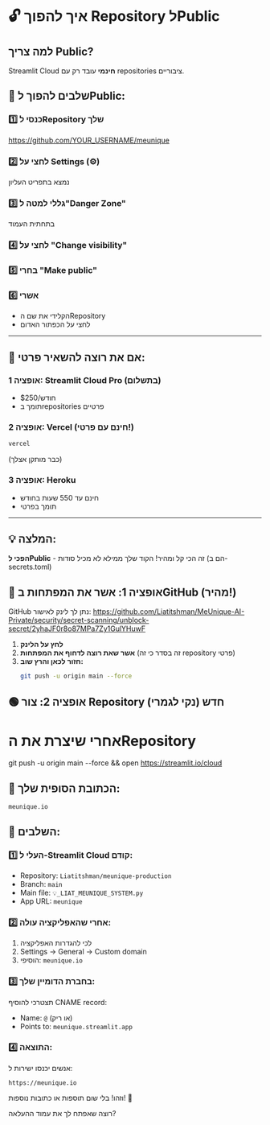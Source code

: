 # 🔓 איך להפוך Repository לPublic

## למה צריך Public?
Streamlit Cloud **חינמי** עובד רק עם repositories ציבוריים.

## 🎯 שלבים להפוך לPublic:

### 1️⃣ **כנסי לRepository שלך**
https://github.com/YOUR_USERNAME/meunique

### 2️⃣ **לחצי על Settings** (⚙️)
נמצא בתפריט העליון

### 3️⃣ **גללי למטה ל"Danger Zone"**
בתחתית העמוד

### 4️⃣ **לחצי על "Change visibility"**

### 5️⃣ **בחרי "Make public"**

### 6️⃣ **אשרי**
- הקלידי את שם הRepository
- לחצי על הכפתור האדום

---

## 🔐 אם את רוצה להשאיר פרטי:

### אופציה 1: Streamlit Cloud Pro (בתשלום)
- $250/חודש
- תומך בrepositories פרטיים

### אופציה 2: Vercel (חינם עם פרטי!)
```bash
vercel
```
(כבר מותקן אצלך)

### אופציה 3: Heroku
- חינם עד 550 שעות בחודש
- תומך בפרטי

---

## 💡 המלצה:
**הפכי לPublic** - זה הכי קל ומהיר!
הקוד שלך ממילא לא מכיל סודות (הם ב-secrets.toml) 

## 🔴 **אופציה 1: אשר את המפתחות בGitHub (מהיר!)**

GitHub נתן לך לינק לאישור:
https://github.com/Liatitshman/MeUnique-AI-Private/security/secret-scanning/unblock-secret/2yhaJF0r8o87MPa7Zy1GulYHuwF

1. **לחץ על הלינק**
2. **אשר שאת רוצה לדחוף את המפתחות** (זה בסדר כי זה repository פרטי)
3. **חזור לכאן והרץ שוב:**
   ```bash
   git push -u origin main --force
   ```

## 🟢 **אופציה 2: צור Repository חדש (נקי לגמרי)** 

# אחרי שיצרת את הRepository
git push -u origin main --force && open https://streamlit.io/cloud

## 🎯 הכתובת הסופית שלך:
```
meunique.io
```

## 📝 השלבים:

### 1️⃣ **העלי ל-Streamlit Cloud קודם:**
- Repository: `Liatitshman/meunique-production`
- Branch: `main`
- Main file: `💡_LIAT_MEUNIQUE_SYSTEM.py`
- App URL: `meunique`

### 2️⃣ **אחרי שהאפליקציה עולה:**
1. לכי להגדרות האפליקציה
2. Settings → General → Custom domain
3. הוסיפי: `meunique.io`

### 3️⃣ **בחברת הדומיין שלך:**
תצטרכי להוסיף CNAME record:
- Name: `@` (או ריק)
- Points to: `meunique.streamlit.app`

### 4️⃣ **התוצאה:**
אנשים יכנסו ישירות ל:
```
https://meunique.io
```

וזהו! בלי שום תוספות או כתובות נוספות! 🚀

רוצה שאפתח לך את עמוד ההעלאה?